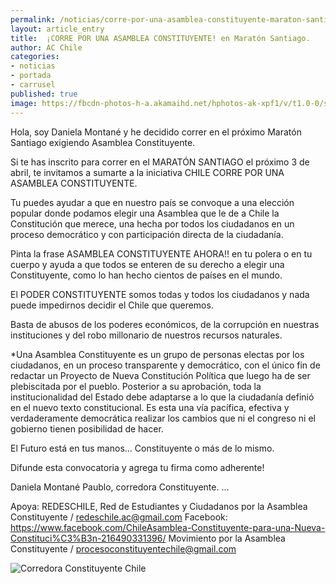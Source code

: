 ```yaml
---
permalink: /noticias/corre-por-una-asamblea-constituyente-maraton-santiago.html
layout: article_entry
title:  ¡CORRE POR UNA ASAMBLEA CONSTITUYENTE! en Maratón Santiago.
author: AC Chile
categories: 
- noticias
- portada
- carrusel
published: true
image: https://fbcdn-photos-h-a.akamaihd.net/hphotos-ak-xpf1/v/t1.0-0/s526x395/12321711_10153968546271397_4636109521364336559_n.jpg?oh=b54f9b985bccd0c513a0ae6c53731043&oe=577A40F3&__gda__=1469076453_845b73b3164647a5b4430d2fc1235027
---
```


Hola, soy Daniela Montané y he decidido correr en el próximo Maratón Santiago exigiendo Asamblea Constituyente. 

Si te has inscrito para correr en el MARATÓN SANTIAGO el próximo 3 de abril, te invitamos a sumarte a la iniciativa CHILE CORRE POR UNA ASAMBLEA CONSTITUYENTE.

Tu puedes ayudar a que en nuestro país se convoque a una elección popular donde podamos elegir una Asamblea que le de a Chile la Constitución que merece, una hecha por todos los ciudadanos en un proceso democrático y con participación directa de la ciudadanía.

Pinta la frase ASAMBLEA CONSTITUYENTE AHORA!! en tu polera o en tu cuerpo y ayuda a que todos se enteren de su derecho a elegir una Constituyente, como lo han hecho cientos de países en el mundo.

El PODER CONSTITUYENTE somos todas y todos los ciudadanos y nada puede impedirnos decidir el Chile que queremos. 

Basta de abusos de los poderes económicos, de la corrupción en nuestras instituciones y del robo millonario de nuestros recursos naturales.

*Una Asamblea Constituyente es un grupo de personas electas por los ciudadanos, en un proceso transparente y democrático, con el único fin de redactar un Proyecto de Nueva Constitución Política que luego ha de ser plebiscitada por el pueblo. Posterior a su aprobación, toda la institucionalidad del Estado debe adaptarse a lo que la ciudadanía definió en el nuevo texto constitucional.
Es esta una vía pacífica, efectiva y verdaderamente democrática realizar los cambios que ni el congreso ni el gobierno tienen posibilidad de hacer.

El Futuro está en tus manos... Constituyente o más de lo mismo.

Difunde esta convocatoria y agrega tu firma como adherente!

Daniela Montané Paublo, corredora Constituyente.
...

Apoya: 
REDESCHILE, Red de Estudiantes y Ciudadanos por la Asamblea Constituyente  /   redeschile.ac@gmail.com
Facebook: https://www.facebook.com/ChileAsamblea-Constituyente-para-una-Nueva-Constituci%C3%B3n-216490331396/
Movimiento por la Asamblea Constituyente  /  procesoconstituyentechile@gmail.com

<img src="https://fbcdn-photos-e-a.akamaihd.net/hphotos-ak-xfl1/v/t1.0-0/p235x165/11074710_10153969006501397_6057998750832270419_n.jpg?oh=3785cd1f361b207386fd007a161370c7&oe=579195B1&__gda__=1469398831_c48b2fe7c0a7ff35132d704627bd5135" title="Corredora Constituyente Chile" class="img-responsive">
